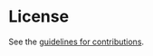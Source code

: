# License

See the
[guidelines for contributions](https://github.com/intarchboard/workshop-aid/blob/main/CONTRIBUTING.md).
